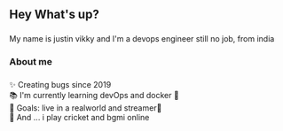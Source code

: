 <h2 align="left">Hey  What's up?</h2>

###

<p align="left">My name is justin vikky and I'm a devops engineer still no job, from  india</p>

###

<h3 align="left">About me</h3>


###

<p align="left">✨ Creating bugs since 2019<br>📚 I'm currently learning devOps  and docker 🐳<br>🎯 Goals: live in a realworld and streamer🚀<br>🎲 And ... i play  cricket and bgmi online</p>
